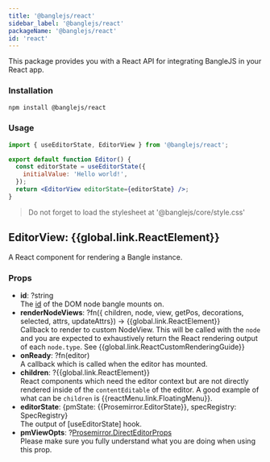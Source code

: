 ```yaml
---
title: '@banglejs/react'
sidebar_label: '@banglejs/react'
packageName: '@banglejs/react'
id: 'react'
---
```


This package provides you with a React API for integrating BangleJS in your React app.

### Installation

```sh
npm install @banglejs/react
```

### Usage

```jsx
import { useEditorState, EditorView } from '@banglejs/react';

export default function Editor() {
  const editorState = useEditorState({
    initialValue: 'Hello world!',
  });
  return <EditorView editorState={editorState} />;
}
```

> Do not forget to load the stylesheet at '@banglejs/core/style.css'

## EditorView: {{global.link.ReactElement}}

A React component for rendering a Bangle instance.

### Props

- **id**: ?string\
  The [id](https://developer.mozilla.org/en-US/docs/Web/HTML/Global_attributes/id) of the DOM node bangle mounts on.
- **renderNodeViews**: ?fn({ children, node, view, getPos, decorations, selected, attrs, updateAttrs}) -> {{global.link.ReactElement}} \
  Callback to render to custom NodeView. This will be called with the `node` and you are expected to exhaustively return the React rendering output of each `node.type`. See {{global.link.ReactCustomRenderingGuide}}
- **onReady**: ?fn(editor) \
  A callback which is called when the editor has mounted.
- **children**: ?{{global.link.ReactElement}} \
  React components which need the editor context but are not directly rendered inside of the `contentEditable` of the editor. A good example of what can be `children` is {{reactMenu.link.FloatingMenu}}.
- **editorState**: {pmState: {{Prosemirror.EditorState}}, specRegistry: SpecRegistry} \
  The output of [useEditorState] hook.
- **pmViewOpts**: ?[Prosemirror.DirectEditorProps](https://prosemirror.net/docs/ref/#view.DirectEditorProps) \
  Please make sure you fully understand what you are doing when using this prop.
